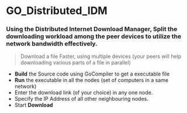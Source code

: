 # GO_Distributed_IDM
### Using the Distributed Internet Download Manager, Split the downloading workload among the peer devices to utilize the network bandwidth effectively.

> Download a file Faster, using multiple devices (your peers will help downloading various parts of a file in parallel)

- **Build** the Source code using GoCompiler to get a executable file
- **Run** the executable in all the nodes (set of computers in a same network)
- Enter the download link (of your choice) in any one node.
- Specify the IP Address of all other neighbouring nodes.
- Start **Download**
